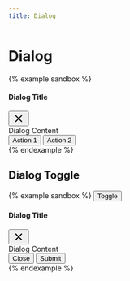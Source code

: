 ```yaml
---
title: Dialog
---
```


# Dialog

{% example sandbox %}
<div class="dialog dialog--open">
  <div class="dialog__container">
    <div class="dialog__header">
      <h4 class="dialog__title">Dialog Title</h4>
      <button type="button" class="button button--icon">
        <svg xmlns="http://www.w3.org/2000/svg" height="24" viewBox="0 0 24 24" width="24"><path d="M19 6.41L17.59 5 12 10.59 6.41 5 5 6.41 10.59 12 5 17.59 6.41 19 12 13.41 17.59 19 19 17.59 13.41 12z"/><path d="M0 0h24v24H0z" fill="none"/></svg>
      </button>
    </div>
    <div class="dialog__body">
      Dialog Content
    </div>
    <div class="dialog__footer">
      <div class="flex-grow"></div>
      <button type="button" class="button button--text button--primary">Action 1</button>
      <button type="button" class="button button--text button--primary">Action 2</button>
    </div>
  </div>
  <div class="dialog__scrim"></div>
</div>
{% endexample %}

## Dialog Toggle

{% example sandbox %}
<button type="button" class="button button--contained button--primary" data-controller="toggle" data-toggle-target="#demo-dialog" data-toggle-action="dialog#toggle">
  Toggle
</button>

<div id="demo-dialog" class="dialog" data-controller="dialog">
  <div class="dialog__container">
    <div class="dialog__header">
      <h4 class="dialog__title">Dialog Title</h4>
      <button type="button" class="button button--icon" data-action="dialog#close">
        <svg xmlns="http://www.w3.org/2000/svg" height="24" viewBox="0 0 24 24" width="24"><path d="M19 6.41L17.59 5 12 10.59 6.41 5 5 6.41 10.59 12 5 17.59 6.41 19 12 13.41 17.59 19 19 17.59 13.41 12z"/><path d="M0 0h24v24H0z" fill="none"/></svg>
      </button>
    </div>
    <div class="dialog__body">
      Dialog Content
    </div>
    <div class="dialog__footer">
      <div class="flex-grow"></div>
      <button type="button" class="button button--text button--primary" data-action="dialog#close">Close</button>
      <button type="button" class="button button--text button--primary">Submit</button>
    </div>
  </div>
  <div class="dialog__scrim" data-action="click->dialog#close"></div>
</div>
{% endexample %}
